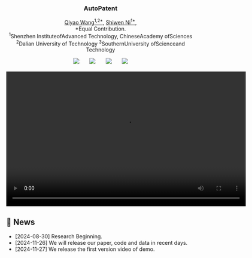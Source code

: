 <h3 align="center"><strong>AutoPatent</strong></h3>

  <p align="center">
    <a href="https://QiYao-Wang.github.io/">Qiyao Wang<sup>1,2*</sup></a>,
    <a href="https://nishiwen1214.github.io/">Shiwen Ni<sup>1*</sup></a>,
    <br>
    *Equal Contribution.
    <br>
    <sup>1</sup>Shenzhen InstituteofAdvanced Technology, ChineseAcademy ofSciences
    <sup>2</sup>Dalian University of Technology
    <sup>3</sup>SouthernUniversity ofScienceand Technology
    <br>
</p>

<div align="center">
 <a href=''><img src='https://img.shields.io/badge/Paper-arXiv-red'></a> &nbsp;&nbsp;&nbsp;&nbsp;&nbsp;
<!-- <a href='https://arxiv.org/abs/[]'><img src='https://img.shields.io/badge/arXiv-[]-b31b1b.svg'></a> &nbsp;&nbsp;&nbsp;&nbsp;&nbsp; -->
 <a href='https://QiYao-Wang.github.io/AutoPatent/'><img src='https://img.shields.io/badge/Project-Page-Green'></a> &nbsp;&nbsp;&nbsp;&nbsp;&nbsp;
 <a href=''><img src='https://img.shields.io/badge/License-MIT-blue'></a> &nbsp;&nbsp;&nbsp;&nbsp;&nbsp;
 <a href='https://github.com/QiYao-Wang/AutoPatent'><img src="https://visitor-badge.laobi.icu/badge?page_id=ruijiezhu94.motiongs"/></a>
 <br>
 <br>
</div>

<video width="640" height="360" controls>
  <source src="static/vedios/AutoPatent-Demo-Version1.mp4" type="video/mp4">
  Your browser does not support the video tag.
</video>

## 📢 News

- [2024-08-30] Research Beginning.
- [2024-11-26] We will release our paper, code and data in recent days.
- [2024-11-27] We release the first version video of demo.


